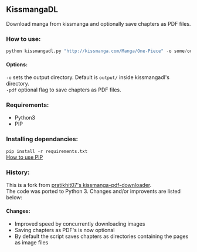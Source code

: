## KissmangaDL
Download manga from kissmanga and optionally save chapters as PDF files.

### How to use:
```python
python kissmangadl.py "http://kissmanga.com/Manga/One-Piece" -o some/output/directory -pdf
```

#### Options:

`-o` sets the output directory. Default is `output/` inside kissmangadl's directory. <br>
`-pdf` optional flag to save chapters as PDF files.

### Requirements:
* Python3
* PIP

### Installing dependancies:
`pip install -r requirements.txt` <br>
[How to use PIP](https://www.makeuseof.com/tag/install-pip-for-python/)

### History:

This is a fork from [pratikhit07's kissmanga-pdf-downloader](https://github.com/pratikhit07/kissmanga-pdf-downloader). <br>
The code was ported to Python 3. Changes and/or improvents are listed below:

#### Changes:
* Improved speed by concurrently downloading images
* Saving chapters as PDF's is now optional
* By default the script saves chapters as directories containing the pages as image files
